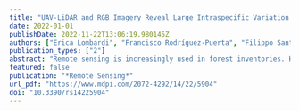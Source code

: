 ```yaml
---
title: "UAV-LiDAR and RGB Imagery Reveal Large Intraspecific Variation in Tree-Level Morphometric Traits across Different Pine Species Evaluated in Common Gardens"
date: 2022-01-01
publishDate: 2022-11-22T13:06:19.980145Z
authors: ["Erica Lombardi", "Francisco Rodríguez-Puerta", "Filippo Santini", "Maria Regina Chambel", "José Climent", "Víctor Resco de Dios", "Jordi Voltas"]
publication_types: ["2"]
abstract: "Remote sensing is increasingly used in forest inventories. However, its application to assess genetic variation in forest trees is still rare, particularly in conifers. Here we evaluate the potential of LiDAR and RGB imagery obtained through unmanned aerial vehicles (UAVs) as high-throughput phenotyping tools for the characterization of tree growth and crown structure in two representative Mediterranean pine species. To this end, we investigated the suitability of these tools to evaluate intraspecific differentiation in a wide array of morphometric traits for Pinus nigra (European black pine) and Pinus halepensis (Aleppo pine). Morphometric traits related to crown architecture and volume, primary growth, and biomass were retrieved at the tree level in two genetic trials located in Central Spain and compared with ground-truth data. Both UAV-based methods were then tested for their accuracy to detect genotypic differentiation among black pine and Aleppo pine populations and their subspecies (black pine) or ecotypes (Aleppo pine). The possible relation between intraspecific variation of morphometric traits and life-history strategies of populations was also tested by correlating traits to climate factors at origin of populations. Finally, we investigated which traits distinguished better among black pine subspecies or Aleppo pine ecotypes. Overall, the results demonstrate the usefulness of UAV-based LiDAR and RGB records to disclose tree architectural intraspecific differences in pine species potentially related to adaptive divergence among populations. In particular, three LiDAR-derived traits related to crown volume, crown architecture, and main trunk&mdash;or, alternatively, the latter (RGB-derived) two traits&mdash;discriminated the most among black pine subspecies. In turn, Aleppo pine ecotypes were partly distinguishable by using two LiDAR-derived traits related to crown architecture and crown volume, or three RGB-derived traits related to tree biomass and main trunk. Remote-sensing-derived-traits related to main trunk, tree biomass, crown architecture, and crown volume were associated with environmental characteristics at the origin of populations of black pine and Aleppo pine, thus hinting at divergent environmental stress-induced local adaptation to drought, wildfire, and snowfall in both species."
featured: false
publication: "*Remote Sensing*"
url_pdf: "https://www.mdpi.com/2072-4292/14/22/5904"
doi: "10.3390/rs14225904"
---
```


